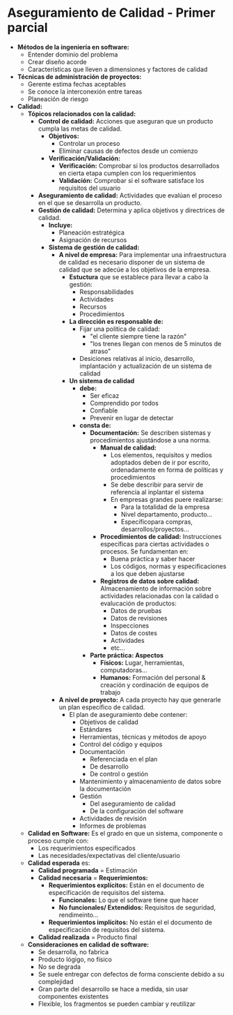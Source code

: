 # Aseguramiento de Calidad - Primer parcial
* **Métodos de la ingeniería en software:**
	* Entender dominio del problema
	* Crear diseño acorde
	* Características que lleven a dimensiones y factores de calidad
* **Técnicas de administración de proyectos:**
	* Gerente estima fechas aceptables
	* Se conoce la interconexión entre tareas
	* Planeación de riesgo
* **Calidad:**
	* **Tópicos relacionados con la calidad:**
		* **Control de calidad:** Acciones que aseguran que un producto cumpla las metas de calidad. 
			* **Objetivos:**
				* Controlar un proceso
				* Eliminar causas de defectos desde un comienzo
			* **Verificación/Validación:**
				* **Verificación:** Comprobar si los productos desarrollados en cierta etapa cumplen con los requerimientos
				* **Validación:** Comprobar si el software satisface los requisitos del usuario
		* **Aseguramiento de calidad:** Actividades que evalúan el proceso en el que se desarrolla un producto.
		* **Gestión de calidad:** Determina y aplica objetivos y directrices de calidad. 
			* **Incluye:**
				* Planeación estratégica
				* Asignación de recursos
			* **Sistema de gestión de calidad:**
				* **A nivel de empresa:** Para implementar una infraestructura de calidad es necesario disponer de un sistema de calidad que se adecúe a los objetivos de la empresa.
					* **Estuctura** que se establece para llevar a cabo la gestión:
						* Responsabilidades
						* Actividades
						* Recursos
						* Procedimientos
					* **La dirección es responsable de:**
						* Fijar una política de calidad: 
							* "el cliente siempre tiene la razón"
							* "los trenes llegan con menos de 5 minutos de atraso"
						* Desiciones relativas al inicio, desarrollo, implantación y actualización de un sistema de calidad
					* **Un sistema de calidad**
						* **debe:**
							* Ser eficaz
							* Comprendido por todos
							* Confiable
							* Prevenir en lugar de detectar
						* **consta de:**
							* **Documentación:** Se describen sistemas y procedimientos ajustándose a una norma.
								* **Manual de calidad:** 
									* Los elementos, requisitos y medios adoptados deben de ir por escrito, ordenadamente en forma de políticas y procedimientos
									* Se debe describir para servir de referencia al inplantar el sistema
									* En empresas grandes puere realizarse:
										* Para la totalidad de la empresa
										* Nivel departamento, producto...
										* Específicopara compras, desarrollos/proyectos...
								* **Procedimientos de calidad:** Instrucciones específicas para ciertas actividades o procesos. Se fundamentan en:
									* Buena práctica y saber hacer
									* Los códigos, normas y especificaciones a los que deben ajustarse
								* **Registros de datos sobre calidad:** Almacenamiento de información sobre actividades relacionadas con la calidad o evalucación de productos:
									* Datos de pruebas
									* Datos de revisiones
									* Inspecciones
									* Datos de costes
									* Actividades
									* etc...
							* **Parte práctica: Aspectos**
								* **Físicos:** Lugar, herramientas, computadoras...
								* **Humanos:** Formación del personal & creación y cordinación de equipos de trabajo
				* **A nivel de proyecto:** A cada proyecto hay que generarle un plan específico de calidad.
					* El plan de aseguramiento debe contener:
						* Objetivos de calidad
						* Estándares
						* Herramientas, técnicas y métodos de apoyo
						* Control del código y equipos
						* Documentación
							* Referenciada en el plan
							* De desarrollo
							* De control o gestión
						* Mantenimiento y almacenamiento de datos sobre la documentación
						* Gestión 
							* Del aseguramiento de calidad
							* De la configuración del software
						* Actividades de revisión
						* Informes de problemas
	* **Calidad en Software:** Es el grado en que un sistema, componente o proceso cumple con:
		* Los requerimientos especificados
		* Las necesidades/expectativas del cliente/usuario
	* **Calidad esperada** es: 
		* **Calidad programada** = Estimación
		* **Calidad necesaria** = **Requerimientos:**
			* **Requerimientos explícitos:** Están en el documento de especificación de requisitos del sistema.
				* **Funcionales:** Lo que el software tiene que hacer
				* **No funcionales/ Extendidos:** Requisitos de seguridad, rendimeinto...
			* **Requerimientos implícitos:** No están el el documento de especificación de requisitos del sistema.
		* **Calidad realizada** = Producto final
	* **Consideraciones en calidad de software:**
		* Se desarrolla, no fabrica
		* Producto lógigo, no físico
		* No se degrada
		* Se suele entregar con defectos de forma consciente debido a su complejidad
		* Gran parte del desarrollo se hace a medida, sin usar componentes existentes
		* Flexible, los fragmentos se pueden cambiar y reutilizar
